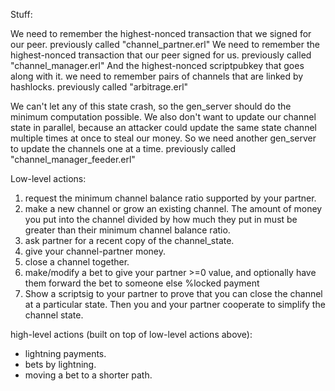 Stuff:

We need to remember the highest-nonced transaction that we signed for our peer. previously called "channel_partner.erl"
We need to remember the highest-nonced transaction that our peer signed for us. previously called "channel_manager.erl" And the highest-nonced scriptpubkey that goes along with it.
we need to remember pairs of channels that are linked by hashlocks. previously called "arbitrage.erl"

We can't let any of this state crash, so the gen_server should do the minimum computation possible.
We also don't want to update our channel state in parallel, because an attacker could update the same state channel multiple times at once to steal our money.
So we need another gen_server to update the channels one at a time. previously called "channel_manager_feeder.erl"

Low-level actions:

1) request the minimum channel balance ratio supported by your partner.
2) make a new channel or grow an existing channel. The amount of money you put into the channel divided by how much they put in must be greater than their minimum channel balance ratio.
3) ask partner for a recent copy of the channel_state.
4) give your channel-partner money.
5) close a channel together.
6) make/modify a bet to give your partner >=0 value, and optionally have them forward the bet to someone else %locked payment
7) Show a scriptsig to your partner to prove that you can close the channel at a particular state. Then you and your partner cooperate to simplify the channel state.

high-level actions (built on top of low-level actions above):

* lightning payments. 
* bets by lightning.
* moving a bet to a shorter path. 